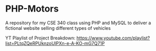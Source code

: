 # PHP-Motors
A repository for my CSE 340 class using PHP and MySQL to deliver a fictional website selling different types of vehicles

YT Playlist of Project Breakdown: https://www.youtube.com/playlist?list=PLtqZQeRPUknzoUlPXn-e-A-KO-mG7Q71P
